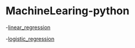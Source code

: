 # MachineLearing-python
-[linear_regression](https://github.com/wkd-lidashuang/MachineLearing-python/blob/master/machine-learing-ex1.py)

-[logistic_regression](https://github.com/wkd-lidashuang/MachineLearing-python/blob/master/machine-learing-ex2.py)